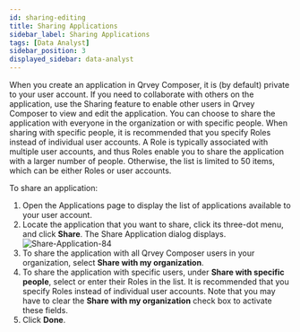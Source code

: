 ```yaml
---
id: sharing-editing
title: Sharing Applications
sidebar_label: Sharing Applications
tags: [Data Analyst]
sidebar_position: 3
displayed_sidebar: data-analyst
---
```


<div style={{textAlign: "justify"}}>

When you create an application in Qrvey Composer, it is (by default) private to your user account. If you need to collaborate with others on the application, use the Sharing feature to enable other users in Qrvey Composer to view and edit the application. You can choose to share the application with everyone in the organization or with specific people. When sharing with specific people, it is recommended that you specify Roles instead of individual user accounts. A Role is typically associated with multiple user accounts, and thus Roles enable you to share the application with a larger number of people. Otherwise, the list is limited to 50 items, which can be either Roles or user accounts. 

To share an application:
1. Open the Applications page to display the list of applications available to your user account. 
2. Locate the application that you want to share, click its three-dot menu, and click **Share**. The Share Application dialog displays. 
   ![Share-Application-84](https://s3.amazonaws.com/cdn.qrvey.com/documentation_assets/partner-portal/bulk_uploads/version_84/Share-Application-84.png)
3. To share the application with all Qrvey Composer users in your organization, select **Share with my organization**. 
4. To share the application with specific users, under **Share with specific people**, select or enter their Roles in the list. It is recommended that you specify Roles instead of individual user accounts. Note that you may have to clear the **Share with my organization** check box to activate these fields. 
5. Click **Done**. 


</div>